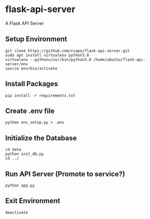 # flask-api-server
A Flask API Server

## Setup Environment
```
git clone https://github.com/ccapo/flask-api-server.git
sudo apt install virtualenv python3.8
virtualenv --python=/usr/bin/python3.8 /home/ubuntu/flask-api-server/env
source env/bin/activate
```

## Install Packages
```
pip install -r requirements.txt
```

## Create .env file
```
python env_setup.py > .env
```

## Initialize the Database
```
cd data
python init_db.py
cd ../
```

## Run API Server (Promote to service?)
```
python app.py
```

## Exit Environment
```
deactivate
```
